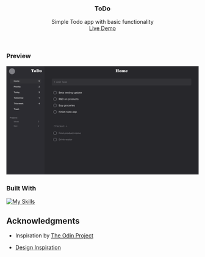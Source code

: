 <h3 align="center">ToDo</h3>

  <p align="center">
    Simple Todo app with basic functionality 
    <br />
    <a href="https://notsanta20.github.io/todo/" target="_blank">Live Demo</a>
  </p>
</div>
<br>

<!-- ABOUT THE PROJECT -->
### Preview

<div align="center">
 <img src="./src/assets/design/Todo_home.png">
</div>


### Built With

[![My Skills](https://skillicons.dev/icons?i=js,html,css,webpack,figma)](https://skillicons.dev)


<!-- ACKNOWLEDGMENTS -->
## Acknowledgments

* Inspiration by <a href="https://www.theodinproject.com/lessons/node-path-javascript-restaurant-page" target="_blank">The Odin Project</a>

* <a href="https://dribbble.com/shots/14238707-Check-sidebar-preview" target="_blank">Design Inspiration</a>
